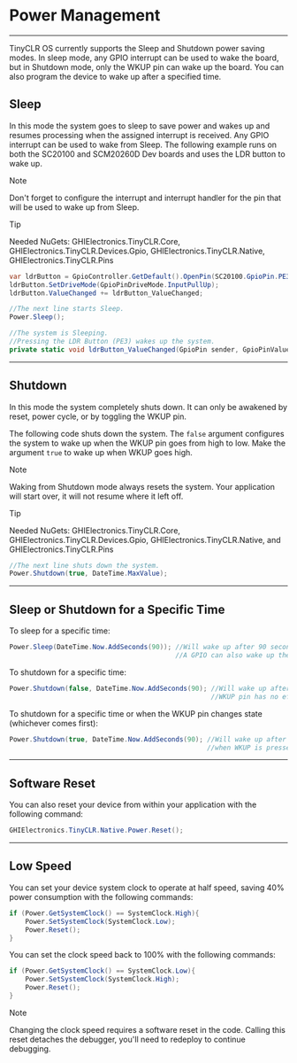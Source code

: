 # Power Management
---
TinyCLR OS currently supports the Sleep and Shutdown power saving modes. 
In sleep mode, any GPIO interrupt can be used to wake the board, but in Shutdown mode, only the WKUP pin can wake up the board. You can also program the device to wake up after a specified time.

## Sleep 
In this mode the system goes to sleep to save power and wakes up and resumes processing when the assigned interrupt is received. Any GPIO interrupt can be used to wake from Sleep. The following example runs on both the SC20100 and SCM20260D Dev boards and uses the LDR button to wake up. 

> [!Note]
> Don't forget to configure the interrupt and interrupt handler for the pin that will be used to wake up from Sleep.

> [!Tip]
> Needed NuGets: GHIElectronics.TinyCLR.Core, GHIElectronics.TinyCLR.Devices.Gpio, GHIElectronics.TinyCLR.Native, GHIElectronics.TinyCLR.Pins

```cs
var ldrButton = GpioController.GetDefault().OpenPin(SC20100.GpioPin.PE3);
ldrButton.SetDriveMode(GpioPinDriveMode.InputPullUp);
ldrButton.ValueChanged += ldrButton_ValueChanged;

//The next line starts Sleep.
Power.Sleep();

//The system is Sleeping.
//Pressing the LDR Button (PE3) wakes up the system.
private static void ldrButton_ValueChanged(GpioPin sender, GpioPinValueChangedEventArgs e) { }

```

---

## Shutdown
In this mode the system completely shuts down. It can only be awakened by reset, power cycle, or by toggling the WKUP pin.

The following code shuts down the system. The `false` argument configures the system to wake up when the WKUP pin goes from high to low. Make the argument `true` to wake up when WKUP goes high.

> [!Note]
> Waking from Shutdown mode always resets the system. Your application will start over, it will not resume where it left off.

> [!Tip]
> Needed NuGets: GHIElectronics.TinyCLR.Core, GHIElectronics.TinyCLR.Devices.Gpio, GHIElectronics.TinyCLR.Native, and GHIElectronics.TinyCLR.Pins

```cs
//The next line shuts down the system.
Power.Shutdown(true, DateTime.MaxValue); 

```

---

## Sleep or Shutdown for a Specific Time

To sleep for a specific time:
```cs
Power.Sleep(DateTime.Now.AddSeconds(90)); //Will wake up after 90 seconds.
                                          //A GPIO can also wake up the system.
```

To shutdown for a specific time:
```cs
Power.Shutdown(false, DateTime.Now.AddSeconds(90); //Will wake up after 90 seconds.
                                                   //WKUP pin has no effect.
```

To shutdown for a specific time or when the WKUP pin changes state (whichever comes first):
```cs
Power.Shutdown(true, DateTime.Now.AddSeconds(90); //Will wake up after 90 seconds or
                                                  //when WKUP is pressed.

```

---

## Software Reset

You can also reset your device from within your application with the following command:

```cs
GHIElectronics.TinyCLR.Native.Power.Reset();
```

---

## Low Speed

You can set your device system clock to operate at half speed, saving 40% power consumption with the following commands:

```cs
if (Power.GetSystemClock() == SystemClock.High){
    Power.SetSystemClock(SystemClock.Low);
    Power.Reset();
}
```
You can set the clock speed back to 100% with the following commands:

```cs
if (Power.GetSystemClock() == SystemClock.Low){
    Power.SetSystemClock(SystemClock.High);
    Power.Reset();
}
```
> [!Note]
> Changing the clock speed requires a software reset in the code. Calling this reset 
> detaches the debugger, you'll need to redeploy to continue debugging.




